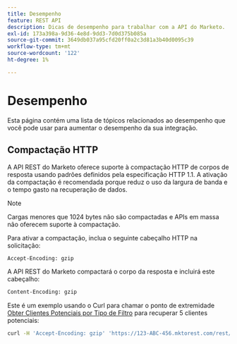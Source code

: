 ```yaml
---
title: Desempenho
feature: REST API
description: Dicas de desempenho para trabalhar com a API do Marketo.
exl-id: 173a398a-9d36-4e8d-9dd3-7d0d375b085a
source-git-commit: 3649db037a95cfd20ff0a2c3d81a3b40d0095c39
workflow-type: tm+mt
source-wordcount: '122'
ht-degree: 1%

---
```


# Desempenho

Esta página contém uma lista de tópicos relacionados ao desempenho que você pode usar para aumentar o desempenho da sua integração.

## Compactação HTTP

A API REST do Marketo oferece suporte à compactação HTTP de corpos de resposta usando padrões definidos pela especificação HTTP 1.1. A ativação da compactação é recomendada porque reduz o uso da largura de banda e o tempo gasto na recuperação de dados.

>[!NOTE]
>
>Cargas menores que 1024 bytes não são compactadas e APIs em massa não oferecem suporte à compactação.

Para ativar a compactação, inclua o seguinte cabeçalho HTTP na solicitação:

```html
Accept-Encoding: gzip
```

A API REST do Marketo compactará o corpo da resposta e incluirá este cabeçalho:

```html
Content-Encoding: gzip
```

Este é um exemplo usando o Curl para chamar o ponto de extremidade [Obter Clientes Potenciais por Tipo de Filtro](https://developer.adobe.com/marketo-apis/api/mapi/#tag/Leads/operation/getLeadsByFilterUsingGET) para recuperar 5 clientes potenciais:

```bash
curl -H 'Accept-Encoding: gzip' 'https://123-ABC-456.mktorest.com/rest/v1/leads.json?filterType=id&filterValues=4,5,7,12,13'
```
